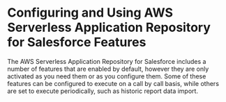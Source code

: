 <h1> Configuring and Using AWS Serverless Application Repository for Salesforce Features </h1>

The AWS Serverless Application Repository for Salesforce includes a
number of features that are enabled by default, however they are only
activated as you need them or as you configure them. Some of these
features can be configured to execute on a call by call basis, while
others are set to execute periodically, such as historic report data
import.